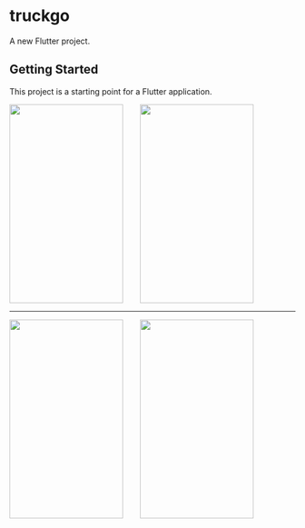 # truckgo

A new Flutter project.

## Getting Started

This project is a starting point for a Flutter application.


<div style="display: flex; gap: 30px;">
  <img src="https://github.com/user-attachments/assets/598702e0-984e-440a-8d9c-a1fa787b8639" width="200" height="350">
  <img src="https://github.com/user-attachments/assets/728eba63-cdb9-459a-a34f-2ac775680d2b" width="200" height="350">
</div>

<hr>

<div style="display: flex; gap: 30px;">
  <img src="https://github.com/user-attachments/assets/88773b86-3d9b-4e16-bbc9-7137749459e8" width="200" height="350">
  <img src="https://github.com/user-attachments/assets/a89d896a-972f-4616-884a-28fe3a932cd6" width="200" height="350">
</div>





